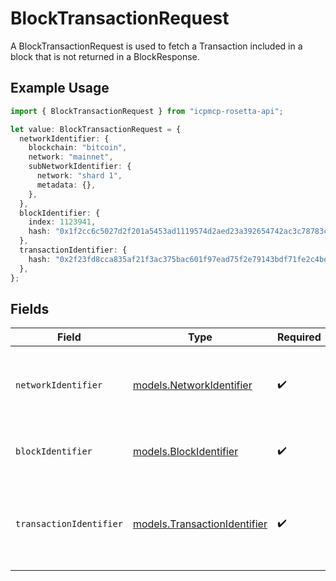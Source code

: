 # BlockTransactionRequest

A BlockTransactionRequest is used to fetch a Transaction included in a block that is not returned in a BlockResponse.

## Example Usage

```typescript
import { BlockTransactionRequest } from "icpmcp-rosetta-api";

let value: BlockTransactionRequest = {
  networkIdentifier: {
    blockchain: "bitcoin",
    network: "mainnet",
    subNetworkIdentifier: {
      network: "shard 1",
      metadata: {},
    },
  },
  blockIdentifier: {
    index: 1123941,
    hash: "0x1f2cc6c5027d2f201a5453ad1119574d2aed23a392654742ac3c78783c071f85",
  },
  transactionIdentifier: {
    hash: "0x2f23fd8cca835af21f3ac375bac601f97ead75f2e79143bdf71fe2c4be043e8f",
  },
};
```

## Fields

| Field                                                                                                             | Type                                                                                                              | Required                                                                                                          | Description                                                                                                       |
| ----------------------------------------------------------------------------------------------------------------- | ----------------------------------------------------------------------------------------------------------------- | ----------------------------------------------------------------------------------------------------------------- | ----------------------------------------------------------------------------------------------------------------- |
| `networkIdentifier`                                                                                               | [models.NetworkIdentifier](../models/networkidentifier.md)                                                        | :heavy_check_mark:                                                                                                | The network_identifier specifies which network a particular object is associated with.                            |
| `blockIdentifier`                                                                                                 | [models.BlockIdentifier](../models/blockidentifier.md)                                                            | :heavy_check_mark:                                                                                                | The block_identifier uniquely identifies a block in a particular network.                                         |
| `transactionIdentifier`                                                                                           | [models.TransactionIdentifier](../models/transactionidentifier.md)                                                | :heavy_check_mark:                                                                                                | The transaction_identifier uniquely identifies a transaction in a particular network and block or in the mempool. |